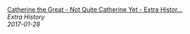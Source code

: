 <!--2024-07-21 00:21:39-->
<div class="yb">
  <a class="nodecor" href="/posts.html?istoriya/catherine_the_great_-_not_quite_catherine_yet_-_extra_history_-_part_1">
    <img class="preview" data-videoid="r1-OC_4cx_o" src="https://i.ytimg.com/vi/r1-OC_4cx_o/hqdefault.jpg" align="middle" alt="">
  </a>
  <div class="inlbl text">
    <a class="nodecor" href="/posts.html?istoriya/catherine_the_great_-_not_quite_catherine_yet_-_extra_history_-_part_1">Catherine the Great - Not Quite Catherine Yet - Extra Histor...</a><br>
    <i class="smaller2">Extra History</i><br>
    <i class="smaller3">2017-01-28</i>
  </div>
</div>
